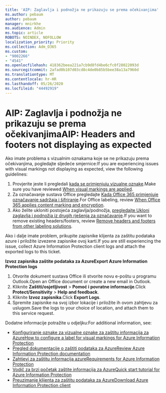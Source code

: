 ```yaml
---
title: 'AIP: Zaglavlja i podnožja ne prikazuju se prema očekivanjima'
ms.author: pebaum
author: pebaum
manager: mnirkhe
ms.audience: Admin
ms.topic: article
ROBOTS: NOINDEX, NOFOLLOW
localization_priority: Priority
ms.collection: Adm_O365
ms.custom:
- "9002266"
- "4541"
ms.openlocfilehash: 418362beea221a7cb9d8fd4be6cfc0f28022093d
ms.sourcegitcommit: 2afad0b107d03cd8c4de0b85b5bee38a13a7960d
ms.translationtype: MT
ms.contentlocale: hr-HR
ms.lasthandoff: 05/26/2020
ms.locfileid: "44492919"
---
```

# <a name="aip-headers-and-footers-not-displaying-as-expected"></a><span data-ttu-id="8b97c-102">AIP: Zaglavlja i podnožja ne prikazuju se prema očekivanjima</span><span class="sxs-lookup"><span data-stu-id="8b97c-102">AIP: Headers and footers not displaying as expected</span></span>

<span data-ttu-id="8b97c-103">Ako imate problema s vizualnim oznakama koje se ne prikazuju prema očekivanjima, pogledajte sljedeće smjernice:</span><span class="sxs-lookup"><span data-stu-id="8b97c-103">If you are experiencing issues with visual markings not displaying as expected, view the following guidelines:</span></span>

1. <span data-ttu-id="8b97c-104">Provjerite jeste li pregledali [kada se primjenjuju vizualne oznake](https://docs.microsoft.com/azure/information-protection/configure-policy-markings#when-visual-markings-are-applied).</span><span class="sxs-lookup"><span data-stu-id="8b97c-104">Make sure you have reviewed [When visual markings are applied](https://docs.microsoft.com/azure/information-protection/configure-policy-markings#when-visual-markings-are-applied).</span></span>
2. <span data-ttu-id="8b97c-105">Za označavanje sustava Office pregledajte [Kada Office 365 primjenjuje označavanje sadržaja i šifriranje](https://docs.microsoft.com/microsoft-365/compliance/sensitivity-labels-office-apps#when-office-apps-apply-content-marking-and-encryption).</span><span class="sxs-lookup"><span data-stu-id="8b97c-105">For Office labeling, review [When Office 365 applies content marking and encryption](https://docs.microsoft.com/microsoft-365/compliance/sensitivity-labels-office-apps#when-office-apps-apply-content-marking-and-encryption).</span></span>
3. <span data-ttu-id="8b97c-106">Ako želite ukloniti postojeća zaglavlja/podnožja, [pregledajte Ukloni zaglavlja i podnožja iz drugih rješenja za označavanje](https://docs.microsoft.com/azure/information-protection/rms-client/client-admin-guide-customizations#remove-headers-and-footers-from-other-labeling-solutions).</span><span class="sxs-lookup"><span data-stu-id="8b97c-106">If you want to remove existing headers/footers, review [Remove headers and footers from other labeling solutions](https://docs.microsoft.com/azure/information-protection/rms-client/client-admin-guide-customizations#remove-headers-and-footers-from-other-labeling-solutions).</span></span>

<span data-ttu-id="8b97c-107">Ako i dalje imate problem, prikupite zapisnike klijenta za zaštitu podataka azure i priložite izvezene zapisnike ovoj karti.</span><span class="sxs-lookup"><span data-stu-id="8b97c-107">If you are still experiencing the issue, collect Azure Information Protection client logs and attach the exported logs to this ticket.</span></span>

<span data-ttu-id="8b97c-108">**Izvoz zapisnika zaštite podataka za Azure**</span><span class="sxs-lookup"><span data-stu-id="8b97c-108">**Export Azure Information Protection logs**</span></span>

1. <span data-ttu-id="8b97c-109">Otvorite dokument sustava Office ili stvorite novu e-poštu u programu Outlook.</span><span class="sxs-lookup"><span data-stu-id="8b97c-109">Open an Office document or create a new email in Outlook.</span></span>
2. <span data-ttu-id="8b97c-110">Kliknite **Zaštiti/osjetljivost**  >  **Pomoć i povratne informacije**.</span><span class="sxs-lookup"><span data-stu-id="8b97c-110">Click **Protect/Sensitivity** > **Help and feedback**.</span></span>
3. <span data-ttu-id="8b97c-111">Kliknite **Izvoz zapisnika**.</span><span class="sxs-lookup"><span data-stu-id="8b97c-111">Click **Export Logs**.</span></span>
4. <span data-ttu-id="8b97c-112">Spremite zapisnike na svoj izbor lokacije i priložite ih ovom zahtjevu za uslugom.</span><span class="sxs-lookup"><span data-stu-id="8b97c-112">Save the logs to your choice of location, and attach them to this service request.</span></span>

<span data-ttu-id="8b97c-113">Dodatne informacije potražite u odjeljku:</span><span class="sxs-lookup"><span data-stu-id="8b97c-113">For additional information, see:</span></span>

- [<span data-ttu-id="8b97c-114">Konfiguriranje oznake za vizualne oznake za zaštitu informacija za Azure</span><span class="sxs-lookup"><span data-stu-id="8b97c-114">How to configure a label for visual markings for Azure Information Protection</span></span>](https://docs.microsoft.com/azure/information-protection/configure-policy-markings)
- [<span data-ttu-id="8b97c-115">Pregled dokumentacije o zaštiti podataka za Azure</span><span class="sxs-lookup"><span data-stu-id="8b97c-115">Review Azure Information Protection documentation</span></span>](https://docs.microsoft.com/azure/information-protection/what-is-information-protection)
- [<span data-ttu-id="8b97c-116">Zahtjevi za zaštitu informacija azure</span><span class="sxs-lookup"><span data-stu-id="8b97c-116">Requirements for Azure Information Protection</span></span>](https://docs.microsoft.com/azure/information-protection/get-started/requirements)
- [<span data-ttu-id="8b97c-117">Vodič za brzi početak zaštite informacija za Azure</span><span class="sxs-lookup"><span data-stu-id="8b97c-117">Quick start tutorial for Azure Information Protection</span></span>](https://docs.microsoft.com/azure/information-protection/get-started/infoprotect-quick-start-tutorial)
- [<span data-ttu-id="8b97c-118">Preuzimanje klijenta za zaštitu podataka za Azure</span><span class="sxs-lookup"><span data-stu-id="8b97c-118">Download Azure Information Protection client</span></span>](https://www.microsoft.com/download/details.aspx?id=53018)

